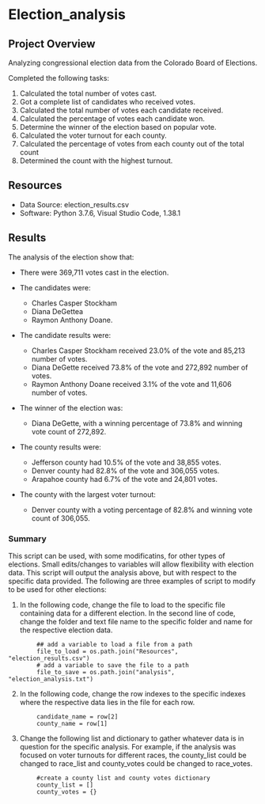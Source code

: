 # Election_analysis

## Project Overview
Analyzing congressional election data from the Colorado Board of Elections. 

Completed the following tasks: 
1. Calculated the total number of votes cast.
2. Got a complete list of candidates who received votes.
3. Calculated the total number of votes each candidate received.
4. Calculated the percentage of votes each candidate won.
5. Determine the winner of the election based on popular vote.
6. Calculated the voter turnout for each county.
7. Calculated the percentage of votes from each county out of the total count
8. Determined the count with the highest turnout.

## Resources
- Data Source: election_results.csv
- Software: Python 3.7.6, Visual Studio Code, 1.38.1

## Results 
The analysis of the election show that:

* There were 369,711 votes cast in the election. 

* The candidates were: 
    * Charles Casper Stockham 
    * Diana DeGettea
    * Raymon Anthony Doane. 

* The candidate results were: 
    * Charles Casper Stockham received 23.0% of the vote and 85,213 number of votes.
    * Diana DeGette received 73.8% of the vote and 272,892 number of votes.
    * Raymon Anthony Doane received 3.1% of the vote and 11,606 number of votes. 

* The winner of the election was:
    * Diana DeGette, with a winning percentage of 73.8% and winning vote count of 272,892. 

* The county results were:
    * Jefferson county had 10.5% of the vote and 38,855 votes.
    * Denver county had 82.8% of the vote and 306,055 votes.
    * Arapahoe county had 6.7% of the vote and 24,801 votes.

* The county with the largest voter turnout:
    * Denver county with a voting percentage of 82.8% and winning vote count of 306,055.


### Summary
This script can be used, with some modificatins, for other types of elections. Small edits/changes to variables will allow flexibility with election data. This script will output the analysis above, but with respect to the specific data provided. 
The following are three examples of script to modify to be used for other elections:
1. In the following code, change the file to load to the specific file containing data for a different election. In the second line of code, change the folder and text file name to the specific folder and name for the respective election data.
```
        ## add a variable to load a file from a path
        file_to_load = os.path.join("Resources", "election_results.csv")
        # add a variable to save the file to a path
        file_to_save = os.path.join("analysis", "election_analysis.txt")
```
2. In the following code, change the row indexes to the specific indexes where the respective data lies in the file for each row.
```
        candidate_name = row[2]
        county_name = row[1]
```
3. Change the following list and dictionary to gather whatever data is in question for the specific analysis. For example, if the analysis was focused on voter turnouts for different races, the county_list could be changed to race_list and county_votes could be changed to race_votes. 
```
        #create a county list and county votes dictionary
        county_list = []
        county_votes = {}
```
